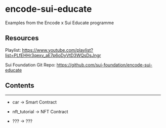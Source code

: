 # encode-sui-educate
Examples from the Encode x Sui Educate programme

## Resources

Playlist: https://www.youtube.com/playlist?list=PLfEHHr3qexv_aE7p6oDyVtD3WQsDsJngr

Sui Foundation Git Repo: https://github.com/sui-foundation/encode-sui-educate

## Contents
---

- car -> Smart Contract

- nft_tutorial -> NFT Contract

- ??? -> ???
